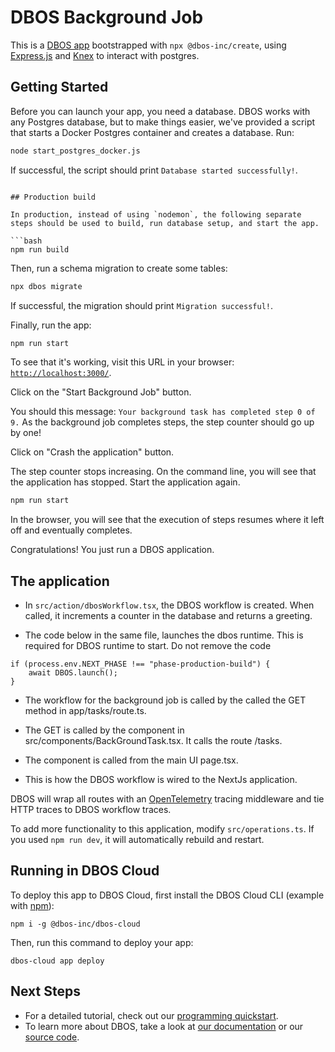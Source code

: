 # DBOS Background Job

This is a [DBOS app](https://docs.dbos.dev/) bootstrapped with `npx @dbos-inc/create`, using [Express.js](https://expressjs.com/) and [Knex](https://docs.dbos.dev/typescript/tutorials/programmingmodel/orms/using-knex) to interact with postgres.

## Getting Started

Before you can launch your app, you need a database.
DBOS works with any Postgres database, but to make things easier, we've provided a script that starts a Docker Postgres container and creates a database.
Run:

```bash
node start_postgres_docker.js
```

If successful, the script should print `Database started successfully!`.

```

## Production build

In production, instead of using `nodemon`, the following separate steps should be used to build, run database setup, and start the app.

```bash
npm run build
```

Then, run a schema migration to create some tables:

```bash
npx dbos migrate
```

If successful, the migration should print `Migration successful!`.

Finally, run the app:

```bash
npm run start
```

To see that it's working, visit this URL in your browser: [`http://localhost:3000/`](http://localhost:3000/).

Click on the "Start Background Job" button.

You should this message: `Your background task has completed step 0 of 9.`
As the background job completes steps, the step counter should go up by one!

Click on "Crash the application" button.

The step counter stops increasing.
On the command line, you will see that the application has stopped.
Start the application again.
```bash
npm run start
```
In the browser, you will see that the execution of steps resumes where it left off and eventually completes.

Congratulations! You just run a DBOS application.

## The application

- In `src/action/dbosWorkflow.tsx`, the DBOS workflow is created. When called, it increments a counter in the database and returns a greeting.

- The code below in the same file, launches the dbos runtime. This is required for DBOS runtime to start. Do not remove the code
```
if (process.env.NEXT_PHASE !== "phase-production-build") {
    await DBOS.launch();
}
```
- The workflow for the background job is called by the called the GET method in app/tasks/route.ts.

- The GET is called by the component in src/components/BackGroundTask.tsx. It calls the route /tasks.

- The component is called from the main UI page.tsx.

- This is how the DBOS workflow is wired to the NextJs application.


 DBOS will wrap all routes with an [OpenTelemetry](https://opentelemetry.io/) tracing middleware and tie HTTP traces to DBOS workflow traces.

To add more functionality to this application, modify `src/operations.ts`. If you used `npm run dev`, it will automatically rebuild and restart.

## Running in DBOS Cloud

To deploy this app to DBOS Cloud, first install the DBOS Cloud CLI (example with [npm](https://www.npmjs.com/)):

```shell
npm i -g @dbos-inc/dbos-cloud
```

Then, run this command to deploy your app:

```shell
dbos-cloud app deploy
```

## Next Steps

- For a detailed tutorial, check out our [programming quickstart](https://docs.dbos.dev/typescript/programming-guide).
- To learn more about DBOS, take a look at [our documentation](https://docs.dbos.dev/) or our [source code](https://github.com/dbos-inc).